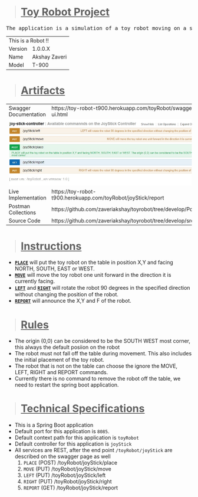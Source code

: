 <blockquote>
    <H1><U>Toy Robot Project</U></H1>
 </blockquote>
 
<pre lang="terminal">
The application is a simulation of a toy robot moving on a square tabletop, of dimensions 5 x 5 units.
</pre>


<TABLE>
<TR><TD COLSPAN="2">This is a Robot !!</TD></TR>
<TR><TD>Version</TD><TD>1.0.0.X</TD></TR>
<TR><TD>Name</TD><TD>Akshay Zaveri</TD></TR>
<TR><TD>Model</TD><TD>T-900</TD></TR>
</TABLE>

<blockquote>
<H1><U>Artifacts</U></H1>
</blockquote>
<TABLE>
<TR><TD>Swagger Documentation</TD><TD>https://toy-robot-t900.herokuapp.com/toyRobot/swagger-ui.html</TD></TR>
<TR><TD colspan="2"><img src="https://raw.githubusercontent.com/zaveriakshay/toyrobot/develop/Postman/swagger.jpg"/></TD></TR>
<TR><TD>Live Implementation</TD><TD>https://toy-robot-t900.herokuapp.com/toyRobot/joyStick/report</TD></TR>
<TR><TD>Postman Collections</TD><TD>https://github.com/zaveriakshay/toyrobot/tree/develop/Postman</TD></TR>
<TR><TD>Source Code</TD><TD>https://github.com/zaveriakshay/toyrobot/tree/develop/src</TD></TR>
</TABLE>

<blockquote>
<H1><U>Instructions</U></H1>
</blockquote>
<DIV>
<P>
<UL>
    <LI><code><B><U>PLACE</U></B></code> will put the toy robot on the table in position X,Y and facing NORTH, SOUTH, EAST or WEST.</LI>
    <LI><code><B><U>MOVE</U></B></code> will move the toy robot one unit forward in the direction it is currently facing.</LI>
    <LI><code><B><U>LEFT</U></B></code> and <code><B><U>RIGHT</U></B></code> will rotate the robot 90 degrees in the speciﬁed direction without changing the position of the robot.</LI>
    <LI><code><B><U>REPORT</U></B></code> will announce the X,Y and F of the robot.</LI>
</UL>
</P>
<DIV>

<blockquote>
<H1><U>Rules</U></H1>
</blockquote>
<DIV>
<P>
<UL>
    <LI>The origin (0,0) can be considered to be the SOUTH WEST most corner, this always the default posiion on the robot</LI>
    <LI>The robot must not fall off the table during movement. This also includes the initial placement of the toy robot.</LI>
    <LI>The robot that is not on the table can choose the ignore the MOVE, LEFT, RIGHT and REPORT commands.</LI>
    <LI>Currently there is no command to remove the robot off the table, we need to restart the spring boot application.</LI>
</UL>
</P>
<DIV>
    
<blockquote>
<H1><U>Technical Specifications</U></H1>
</blockquote>
<DIV>
<P>
<UL>
    <LI>This is a Spring Boot application</LI>
    <LI>Default port for this application is <code>8085</code>.</LI>
    <LI>Default context path for this application is <code>toyRobot</code></LI>
    <LI>Default controller for this application is <code>joyStick</code></LI>
    <LI>All services are REST, after the end point <code>/toyRobot/joyStick</code> are described on the swagger page as well
        <OL>
            <LI><CODE>PLACE</CODE> (POST) /toyRobot/joyStick/place</LI> 
            <LI><CODE>MOVE</CODE> (PUT) /toyRobot/joyStick/move</LI> 
            <LI><CODE>LEFT</CODE> (PUT) /toyRobot/joyStick/left</LI> 
            <LI><CODE>RIGHT</CODE> (PUT) /toyRobot/joyStick/right</LI>
            <LI><CODE>REPORT</CODE> (GET) /toyRobot/joyStick/report</LI> 
        </OL>
    </LI>
</UL>
</P>
<DIV>
